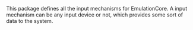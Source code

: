 This package defines all the input mechanisms for EmulationCore.
A input mechanism can be any input device or not, which provides some sort of data to the system.
